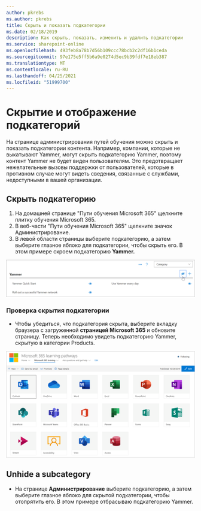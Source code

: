 ```yaml
---
author: pkrebs
ms.author: pkrebs
title: Скрыть и показать подкатегории
ms.date: 02/18/2019
description: Как скрыть, показать, изменить и удалить подкатегории
ms.service: sharepoint-online
ms.openlocfilehash: 493feb8a78b7d56b109ccc78bcb2c2df16b1ceda
ms.sourcegitcommit: 97e175e5ff5b6a9e0274d5ec9b39fdf7e18eb387
ms.translationtype: MT
ms.contentlocale: ru-RU
ms.lasthandoff: 04/25/2021
ms.locfileid: "51999700"
---
```

# <a name="hide-and-show-subcategories"></a>Скрытие и отображение подкатегорий

На странице администрирования путей обучения можно скрыть и показать подкатегории контента. Например, компании, которые не выкатывают Yammer, могут скрыть подкатегорию Yammer, поэтому контент Yammer не будет виден пользователям. Это предотвращает нежелательные вызовы поддержки от пользователей, которые в противном случае могут видеть сведения, связанные с службами, недоступными в вашей организации.

## <a name="hide-a-subcategory"></a>Скрыть подкатегорию 

1. На домашней странице "Пути обучения Microsoft 365" щелкните плитку обучения Microsoft 365.
2. В веб-части "Пути обучения Microsoft 365" щелкните значок Администрирование. 
3. В левой области страницы выберите подкатегорию, а затем выберите глазное яблоко для подкатегории, чтобы скрыть его. В этом примере скроем подкатегорию **Yammer.**  

![cg-hidesubcat.png](media/cg-hidesubcat.png)

### <a name="verify-the-subcategory-is-hidden"></a>Проверка скрытия подкатегории
- Чтобы убедиться, что подкатегория скрыта, выберите вкладку браузера с загруженной **страницей Microsoft 365** и обновите страницу. Теперь необходимо увидеть подкатегорию Yammer, скрытую в категории Products. 

![cg-hidesubcatrefresh.png](media/cg-hidesubcatrefresh.png)

## <a name="unhide-a-subcategory"></a>Unhide a subcategory 

- На странице **Администрирование** выберите подкатегорию, а затем выберите глазное яблоко для скрытой подкатегории, чтобы отопрятить его. В этом примере отбрасываю подкатегорию Yammer.